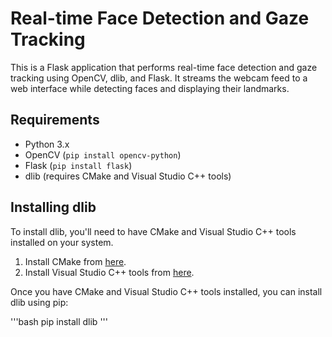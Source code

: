 # Real-time Face Detection and Gaze Tracking

This is a Flask application that performs real-time face detection and gaze tracking using OpenCV, dlib, and Flask. It streams the webcam feed to a web interface while detecting faces and displaying their landmarks.

## Requirements

- Python 3.x
- OpenCV (`pip install opencv-python`)
- Flask (`pip install flask`)
- dlib (requires CMake and Visual Studio C++ tools)

## Installing dlib

To install dlib, you'll need to have CMake and Visual Studio C++ tools installed on your system.

1. Install CMake from [here](https://cmake.org/download/).
2. Install Visual Studio C++ tools from [here](https://visualstudio.microsoft.com/visual-cpp-build-tools/).

Once you have CMake and Visual Studio C++ tools installed, you can install dlib using pip:

'''bash
pip install dlib
'''
